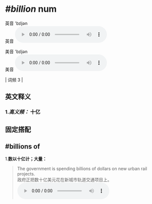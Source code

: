 # ***\#billion*** num
英音 'bɪljən  
英音
<audio src="./media/billion-B.aac" controls="controls"></audio>

美音 'bɪljən  
美音
<audio src="./media/billion.aac" controls="controls"></audio>



| 词频 3 |  

英文释义
---
### 1.*高义频：* **十亿**  


固定搭配
---
## \#billions of 
1.**数以十亿计；大量：**  

 > The government is spending billions of dollars on new urban rail projects.  
 > 政府正把数十亿美元花在新城市轨道交通项目上。    
<audio src="./media/billion50.aac" controls="controls"></audio>


